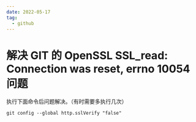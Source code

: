 ```yaml
---
date: 2022-05-17
tag:
  - github
---
```


# 解决 GIT 的 OpenSSL SSL_read: Connection was reset, errno 10054 问题

执行下面命令后问题解决。（有时需要多执行几次）

```shell
git config --global http.sslVerify "false"
```
